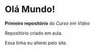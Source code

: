 # Olá Mundo!
 **Primeiro repositório** do *Curso em Video*

Repositório criado em aula.

Essa linha eu alterei pelo site.
